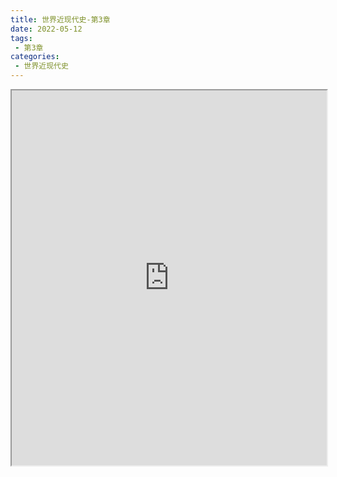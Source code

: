```yaml
---
title: 世界近现代史-第3章
date: 2022-05-12
tags:
 - 第3章
categories:
 - 世界近现代史
---
```




<iframe src="https://history.yourtools.icu/pdf/web/viewer.html?file=https://vkceyugu.cdn.bspapp.com/VKCEYUGU-98958311-3e7b-45a4-9247-ea869d6246c3/9f40258f-963d-403c-8e05-7fd8b310c679.pdf" width="100%" height="600px"></iframe>
